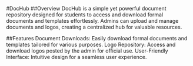 #DocHub
##Overview
DocHub is a simple yet powerful document repository designed for students to access and download formal documents and templates effortlessly. Admins can upload and manage documents and logos, creating a centralized hub for valuable resources.

##Features
Document Downloads: Easily download formal documents and templates tailored for various purposes.
Logo Repository: Access and download logos posted by the admin for official use.
User-Friendly Interface: Intuitive design for a seamless user experience.

